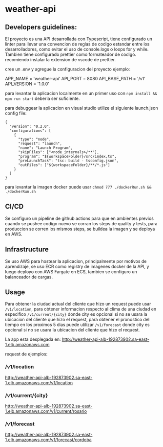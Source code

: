 # weather-api

## Developers guidelines:

El proyecto es una API desarrollada con Typescript, tiene configurado un linter para llevar una convencion de reglas de codigo estandar entre los desarrolladores, como evitar el uso de console.logs o loops for y while. Tambien tiene configurado prettier como formateador de codigo. recomiendo instalar la extension de vscode de prettier.

cree un .env y agregue la configuracion del proyecto ejemplo:

APP_NAME = 'weather-api'
API_PORT = 8080
API_BASE_PATH = '/v1'
API_VERSION = '1.0.0'

para levantar la aplicacion localmente en un primer uso con `npm install && npm run start` deberia ser suficiente.

para debuggear la aplicacion en visual studio utilize el siguiente launch.json config file:

```
{
  "version": "0.2.0",
  "configurations": [
    {
      "type": "node",
      "request": "launch",
      "name": "Launch Program",
      "skipFiles": ["<node_internals>/**"],
      "program": "${workspaceFolder}/src/index.ts",
      "preLaunchTask": "tsc: build - tsconfig.json",
      "outFiles": ["${workspaceFolder}/**/*.js"]
    }
  ]
}
```

para levantar la imagen docker puede usar `chmod 777 ./dockerRun.sh && ./dockerRun.sh`

## CI/CD

Se configuro un pipeline de github actions para que en ambientes previos cuando se pushee codigo nuevo se corran los steps de quality y tests, para produccion se corren los mismos steps, se buildea la imagen y se deploya en AWS.

## Infrastructure

Se uso AWS para hostear la aplicacion, principalmente por motivos de aprendizaje, se uso ECR como registry de imagenes docker de la API, y luego deployo con AWS Fargate en ECS, tambien se configuro un balanceador de cargas.

## Usage

Para obtener la ciudad actual del cliente que hizo un request puede usar `/v1/location`, para obtener informacion respecto al clima de una ciudad en especifico `/v1/current/{city}` donde city es opcional si no se usara la ubicacion del cliente que hizo el request, para obtener el pronostico del tiempo en los proximos 5 dias puede utilizar `/v1/forecast` donde city es opcional si no se usara la ubicacion del cliente que hizo el request.

La app esta desplegada en: <http://weather-api-alb-192873902.sa-east-1.elb.amazonaws.com>

request de ejemplos:

### /v1/location

<http://weather-api-alb-192873902.sa-east-1.elb.amazonaws.com/v1/location>

### /v1/current/{city}

<http://weather-api-alb-192873902.sa-east-1.elb.amazonaws.com/v1/current/rosario>

### /v1/forecast

<http://weather-api-alb-192873902.sa-east-1.elb.amazonaws.com/v1/forecast/cordoba>
